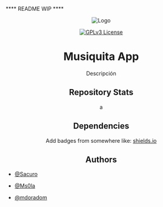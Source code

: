 **** README WIP ****

<div align="center">

  ![Logo]()

  [![GPLv3 License](https://img.shields.io/badge/License-GPL%20v3-yellow.svg?style=for-the-badge&logo=appveyor)](https://opensource.org/licenses/)
  
  # Musiquita App

  Descripción

  ## Repository Stats
  
  a
  
  ## Dependencies
  
  Add badges from somewhere like: [shields.io](https://shields.io/)
  
  ## Authors
  
</div>  

- [@Sacuro](https://www.github.com/Sacuro)

- [@Ms0la](https://www.github.com/Ms0la)

- [@mdoradom](https://www.github.com/mdoradom)
